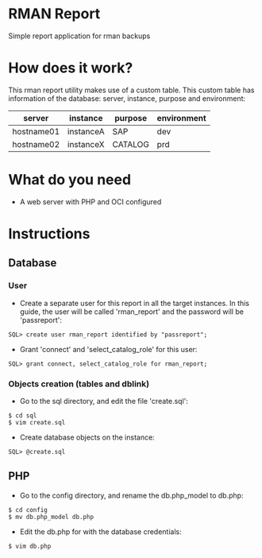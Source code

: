 # RMAN Report

Simple report application for rman backups


# How does it work?

This rman report utility makes use of a custom table. 
This custom table has information of the database: server, instance, purpose and environment:

server|instance|purpose|environment
------|--------|-------|-----------
hostname01|instanceA|SAP|dev
hostname02|instanceX|CATALOG|prd

# What do you need
* A web server with PHP and OCI configured

# Instructions

## Database

### User

* Create a separate user for this report in all the target instances. 
In this guide, the user will be called 'rman\_report' and the password will 
be 'passreport':

```
SQL> create user rman_report identified by "passreport";
```

* Grant 'connect' and 'select_catalog_role' for this user:

```
SQL> grant connect, select_catalog_role for rman_report;
```

### Objects creation (tables and dblink)

* Go to the sql directory, and edit the file 'create.sql':

```
$ cd sql
$ vim create.sql
```

* Create database objects on the instance:

```
SQL> @create.sql
```

## PHP

- Go to the config directory, and rename the db.php_model to db.php:

```
$ cd config
$ mv db.php_model db.php
```

- Edit the db.php for with the database credentials:

```
$ vim db.php 
```
